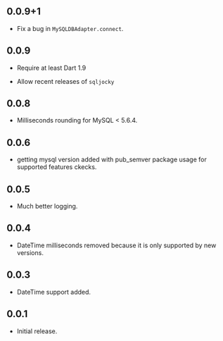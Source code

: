 0.0.9+1
-------

- Fix a bug in `MySQLDBAdapter.connect`.

0.0.9
-----

- Require at least Dart 1.9

- Allow recent releases of `sqljocky`

0.0.8
-----

- Milliseconds rounding for MySQL < 5.6.4.

0.0.6
-----

- getting mysql version added with
  pub_semver package usage for supported features ckecks.

0.0.5
-----

- Much better logging.

0.0.4
-----

- DateTime milliseconds removed because it is only supported by new versions.

0.0.3
-----

- DateTime support added.

0.0.1
-----

- Initial release.
